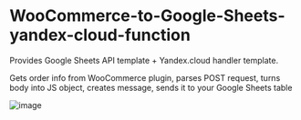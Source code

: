 # WooCommerce-to-Google-Sheets-yandex-cloud-function
Provides Google Sheets API template + Yandex.cloud handler template.

Gets order info from WooCommerce plugin, parses POST request, turns body into JS object, creates message, sends it to your Google Sheets table

![image](https://github.com/karamawari0/WooCommerce-to-Google-Sheets-yandex-cloud-function/assets/89845201/2625c3eb-9155-4a6d-ab47-9f685dc5c4fd)

